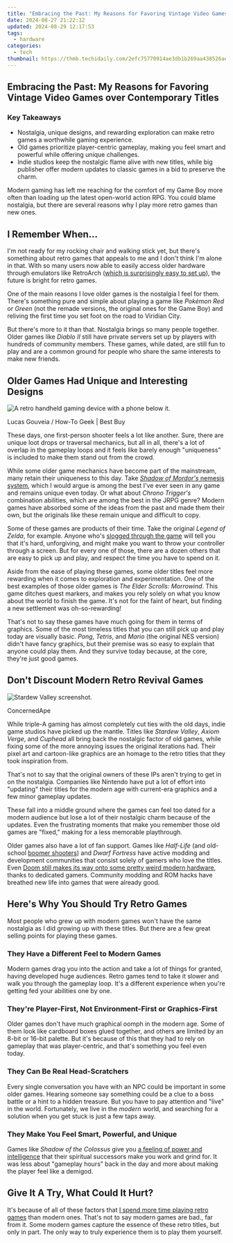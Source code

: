```yaml
---
title: "Embracing the Past: My Reasons for Favoring Vintage Video Games over Contemporary Titles"
date: 2024-08-27 21:22:12
updated: 2024-08-29 12:17:53
tags:
  - hardware
categories:
  - tech
thumbnail: https://thmb.techidaily.com/2efc75770914ae3db1b269aa438526aea2b37f029f972da8e465d2fb4ae63f10.jpg
---
```


## Embracing the Past: My Reasons for Favoring Vintage Video Games over Contemporary Titles

### Key Takeaways

* Nostalgia, unique designs, and rewarding exploration can make retro games a worthwhile gaming experience.
* Old games prioritize player-centric gameplay, making you feel smart and powerful while offering unique challenges.
* Indie studios keep the nostalgic flame alive with new titles, while big publisher offer modern updates to classic games in a bid to preserve the charm.

 Modern gaming has left me reaching for the comfort of my Game Boy more often than loading up the latest open-world action RPG. You could blame nostalgia, but there are several reasons why I play more retro games than new ones.

##  I Remember When…

 I'm not ready for my rocking chair and walking stick yet, but there's something about retro games that appeals to me and I don't think I'm alone in that. With so many users now able to easily access older hardware through emulators like RetroArch ([which is surprisingly easy to set up](https://some-guidance.techidaily.com/new-the-podcasters-handbook-writing-strategies-and-sample-scripts-available-free/)), the future is bright for retro games.

 One of the main reasons I love older games is the nostalgia I feel for them. There's something pure and simple about playing a game like _Pokémon Red_ or _Green_ (not the remade versions, the original ones for the Game Boy) and reliving the first time you set foot on the road to Viridian City.

 But there's more to it than that. Nostalgia brings so many people together. Older games like _Diablo II_ still have private servers set up by players with hundreds of community members. These games, while dated, are still fun to play and are a common ground for people who share the same interests to make new friends.

##  Older Games Had Unique and Interesting Designs

![A retro handheld gaming device with a phone below it.](https://static1.howtogeekimages.com/wordpress/wp-content/uploads/2024/05/a-retro-handheld-gaming-device-with-a-phone-below-it.jpg) 

Lucas Gouveia / How-To Geek | Best Buy

 These days, one first-person shooter feels a lot like another. Sure, there are unique loot drops or traversal mechanics, but all in all, there's a lot of overlap in the gameplay loops and it feels like barely enough "uniqueness" is included to make them stand out from the crowd.

 While some older game mechanics have become part of the mainstream, many retain their uniqueness to this day. Take [_Shadow of Mordor's_ nemesis system](https://www.gamesradar.com/shadow-mordor-nemesis-system-amazing-how-works/), which I would argue is among the best I've ever seen in any game and remains unique even today. Or what about _Chrono Trigger's_ combination abilities, which are among the best in the JRPG genre? Modern games have absorbed some of the ideas from the past and made them their own, but the originals like these remain unique and difficult to copy.

 Some of these games are products of their time. Take the original _Legend of Zelda_, for example. Anyone who's [slogged through the game](https://www.nintendolife.com/news/2011/09/youre%5Fnot%5Falone%5Fin%5Ffinding%5Fthe%5Ffirst%5Fzelda%5Fso%5Fhard) will tell you that it's hard, unforgiving, and might make you want to throw your controller through a screen. But for every one of those, there are a dozen others that are easy to pick up and play, and respect the time you have to spend on it.

 Aside from the ease of playing these games, some older titles feel more rewarding when it comes to exploration and experimentation. One of the best examples of those older games is _The Elder Scrolls: Morrowind_. This game ditches quest markers, and makes you rely solely on what you know about the world to finish the game. It's not for the faint of heart, but finding a new settlement was oh-so-rewarding!

 That's not to say these games have much going for them in terms of graphics. Some of the most timeless titles that you can still pick up and play today are visually basic. _Pong_, _Tetris_, and _Mario_ (the original NES version) didn't have fancy graphics, but their premise was so easy to explain that anyone could play them. And they survive today because, at the core, they're just good games.

##  Don't Discount Modern Retro Revival Games

![Stardew Valley screenshot.](https://static1.howtogeekimages.com/wordpress/wp-content/uploads/2024/07/ss_4fa0866709ede3753fdf2745349b528d5e8c4054.jpg) 

ConcernedApe

 While triple-A gaming has almost completely cut ties with the old days, indie game studios have picked up the mantle. Titles like _Stardew Valley_, _Axiom Verge_, and _Cuphead_ all bring back the nostalgic factor of old games, while fixing some of the more annoying issues the original iterations had. Their pixel art and cartoon-like graphics are an homage to the retro titles that they took inspiration from.

 That's not to say that the original owners of these IPs aren't trying to get in on the nostalgia. Companies like Nintendo have put a lot of effort into "updating" their titles for the modern age with current-era graphics and a few minor gameplay updates.

 These fall into a middle ground where the games can feel too dated for a modern audience but lose a lot of their nostalgic charm because of the updates. Even the frustrating moments that make you remember those old games are "fixed," making for a less memorable playthrough.

 Older games also have a lot of fan support. Games like _Half-Life_ (and old-school [boomer shooters](https://android-frp.techidaily.com/the-complete-guide-to-huawei-nova-y71-frp-bypass-everything-you-need-to-know-by-drfone-android/)) and _Dwarf Fortress_ have active modding and development communities that consist solely of gamers who love the titles. Even [Doom still makes its way onto some pretty weird modern hardware](https://blog-min.techidaily.com/best-3-software-to-transfer-files-tofrom-your-tecno-pop-7-pro-via-a-usb-cable-drfone-by-drfone-transfer-from-android-transfer-from-android/), thanks to dedicated gamers. Community modding and ROM hacks have breathed new life into games that were already good.

##  Here's Why You Should Try Retro Games

 Most people who grew up with modern games won't have the same nostalgia as I did growing up with these titles. But there are a few great selling points for playing these games.

###  They Have a Different Feel to Modern Games

 Modern games drag you into the action and take a lot of things for granted, having developed huge audiences. Retro games tend to take it slower and walk you through the gameplay loop. It's a different experience when you're getting fed your abilities one by one.

###  They're Player-First, Not Environment-First or Graphics-First

 Older games don't have much graphical oomph in the modern age. Some of them look like cardboard boxes glued together, and others are limited by an 8-bit or 16-bit palette. But it's because of this that they had to rely on gameplay that was player-centric, and that's something you feel even today.

###  They Can Be Real Head-Scratchers

 Every single conversation you have with an NPC could be important in some older games. Hearing someone say something could be a clue to a boss battle or a hint to a hidden treasure. But you have to pay attention and "live" in the world. Fortunately, we live in the _modern_ world, and searching for a solution when you get stuck is just a few taps away.

###  They Make You Feel Smart, Powerful, and Unique

 Games like _Shadow of the Colossus_ give you [a feeling of power and intelligence](https://www.gameskinny.com/reviews/retro-review-shadow-of-the-colossus/) that their spiritual successors make you work and grind for. It was less about "gameplay hours" back in the day and more about making the player feel like a demigod.

##  Give It A Try, What Could It Hurt?

 It's because of all of these factors that [I spend more time playing retro games](https://vp-tips.techidaily.com/updated-2024-approved-pixels-of-laughter-mobile-apps-transform-images/) than modern ones. That's not to say modern games are bad., far from it. Some modern games capture the essence of these retro titles, but only in part. The only way to truly experience them is to play them yourself.

<ins class="adsbygoogle"
     style="display:block"
     data-ad-format="autorelaxed"
     data-ad-client="ca-pub-7571918770474297"
     data-ad-slot="1223367746"></ins>



<ins class="adsbygoogle"
     style="display:block"
     data-ad-client="ca-pub-7571918770474297"
     data-ad-slot="8358498916"
     data-ad-format="auto"
     data-full-width-responsive="true"></ins>

